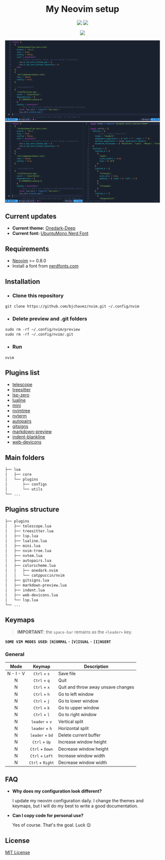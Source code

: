<div align="center">
  <h1>My Neovim setup</h1>
  <p align="center">
    <img src="https://img.shields.io/badge/Lua-2C2D72?style=for-the-badge&logo=lua&logoColor=white"/>
    <img src="https://img.shields.io/badge/Linux-FCC624?style=for-the-badge&logo=linux&logoColor=black"/>
  </p>
  <p>
    <img src="https://img.shields.io/badge/Maintained%3F-yes-green.svg"/>
  </p>
  <p>
    <img src="https://raw.githubusercontent.com/bjchavez/nvim/main/docs/imgs/preview01.png"/>
    <img src="https://raw.githubusercontent.com/bjchavez/nvim/main/docs/imgs/preview02.png"/>
  </p>
</div>

## Current updates

- **Current theme:** [Onedark-Deep](https://github.com/navarasu/onedark.nvim)
- **Current font:** [UbuntuMono Nerd Font](https://www.programmingfonts.org/#ubuntu)

## Requirements

- [Neovim](https://neovim.io/) >= 0.8.0
- Install a font from [nerdfonts.com](https://www.nerdfonts.com/)

## Installation

- ### Clone this repository
```
git clone https://github.com/bjchavez/nvim.git ~/.config/nvim
```
- ### Delete preview and .git folders
```
sudo rm -rf ~/.config/nvim/preview
sudo rm -rf ~/.config/nvim/.git
```
- ### Run
```
nvim
```

## Plugins list

- [telescope](https://github.com/nvim-telescope/telescope.nvim)
- [treesitter](https://github.com/nvim-treesitter/nvim-treesitter)
- [lsp-zero](https://github.com/VonHeikemen/lsp-zero.nvim)
- [lualine](https://github.com/nvim-lualine/lualine.nvim)
- [mini](https://github.com/echasnovski/mini.nvim)
- [nvimtree](https://github.com/nvim-tree/nvim-tree.lua)
- [nvterm](https://github.com/NvChad/nvterm)
- [autopairs](https://github.com/windwp/nvim-autopairs)
- [gitsigns](https://github.com/lewis6991/gitsigns.nvim)
- [markdown-preview](https://github.com/iamcco/markdown-preview.nvim)
- [indent-blankline](https://github.com/lukas-reineke/indent-blankline.nvim)
- [web-devicons](https://github.com/nvim-tree/nvim-web-devicons)

## Main folders
```
├── lua
│   ├── core
│   └── plugins
│       ├── configs
│       └── utils
└── ...
```

## Plugins structure

```
├── plugins
│   ├── telescope.lua
│   ├── treesitter.lua
│   ├── lsp.lua
│   ├── lualine.lua
│   ├── mini.lua
│   ├── nvim-tree.lua
│   ├── nvtem.lua
│   ├── autopairs.lua
│   ├── colorscheme.lua
│   │   ├── onedark.nvim
│   │   └── catppuccin/nvim
│   ├── gitsigns.lua
│   ├── markdown-preview.lua
│   ├── indent.lua
│   ├── web-devicons.lua
│   └── lsp.lua
└── ...
```

## Keymaps

> **IMPORTANT**: the `space-bar` remains as the `<leader>` key.

**`SOME VIM MODES USED`**: **`[N]ORMAL`** - **`[V]ISUAL`** - **`[I]NSERT`**

### General

| Mode      | Keymap           | Description                          |
| :----:    | :----:           | ----------                           |
| N - I - V | `Ctrl` + `s`     | Save file                            |
| N         | `Ctrl` + `q`     | Quit                                 |
| N         | `Ctrl` + `x`     | Quit and throw away unsave changes   |
| N         | `Ctrl` + `h`     | Go to left window                    |
| N         | `Ctrl` + `j`     | Go to lower window                   |
| N         | `Ctrl` + `k`     | Go to upper window                   |
| N         | `Ctrl` + `l`     | Go to right window                   |
| N         | `leader` + `v`   | Vertical split                       |
| N         | `leader` + `h`   | Horizontal split                     |
| N         | `leader` + `bd`  | Delete current buffer                |
| N         | `Ctrl` + `Up`    | Increase window height               |
| N         | `Ctrl` + `Down`  | Decrease window height               |
| N         | `Ctrl` + `Left`  | Increase window width                |
| N         | `Ctrl` + `Right` | Decrease window width                |

## FAQ

- **Why does my configuration look different?**

  I update my neovim configuration daily. I change the themes and keymaps, but I will do my best to write a good documentation.

- **Can I copy code for personal use?**

  Yes of course. That's the goal. Luck 😉

## License

[MIT License](LICENSE)
